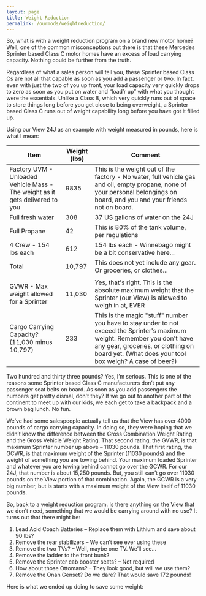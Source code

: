 ```yaml
---
layout: page
title: Weight Reduction
permalink: /ourmods/weightreduction/
---
```


So, what is with a weight reduction program on a brand new motor home?  Well, one of the common misconceptions out there is that these Mercedes Sprinter based Class C motor homes have an excess of load carrying capacity.  Nothing could be further from the truth.  

Regardless of what a sales person will tell you, these Sprinter based Class Cs are not all that capable as soon as you add a passenger or two.  In fact, even with just the two of you up front, your load capacity very quickly drops to zero as soon as you put on water and “load’r up” with what you thought were the essentials.  Unlike a Class B, which very quickly runs out of space to store things long before you get close to being overweight, a Sprinter based Class C runs out of weight capability long before you have got it filled up.  

Using our View 24J as an example with weight measured in pounds, here is what I mean:


| Item                                                                         | Weight (lbs) | Comment                                                                                                                                                                                                               |
|------------------------------------------------------------------------------|--------------|-----------------------------------------------------------------------------------------------------------------------------------------------------------------------------------------------------------------------|
| Factory UVM - Unloaded Vehicle Mass - The weight as it gets delivered to you | 9835         | This is the weight out of the factory - No water, full vehicle gas and oil, empty propane, none of your personal belongings on board, and you and your friends not on board.                                          |
| Full fresh water                                                             | 308          | 37 US gallons of water on the 24J                                                                                                                                                                                     |
| Full Propane                                                                 | 42           | This is 80% of the tank volume, per regulations                                                                                                                                                                      |
| 4 Crew - 154 lbs each                                                        | 612          | 154 lbs each - Winnebago might be a bit conservative here...                                                                                                                                                          |
| Total                                                                        | 10,797       | This does not yet include any gear.  Or groceries, or clothes...                                                                                                                                                      |
|                                                                              |              |                                                                                                                                                                                                                       |
| GVWR - Max weight allowed for a Sprinter                                     | 11,030       | Yes, that's right.  This is the absolute maximum weight that the Sprinter (our View) is allowed to weigh in at, EVER                                                                                                  |
| Cargo Carrying Capacity?     (11,030 minus 10,797)                           | 233          | This is the magic "stuff" number you have to stay under to not exceed the Sprinter's maximum weight.  Remember you don't have any gear, groceries, or clothing on board yet.  (What does your tool box weigh?  A case of beer?) |

Two hundred and thirty three pounds?  Yes, I’m serious.  This is one of the reasons some Sprinter based Class C manufacturers don’t put any passenger seat belts on board.  As soon as you add passengers the numbers get pretty dismal, don't they?  If we go out to another part of the continent to meet up with our kids, we each get to take a backpack and a brown bag lunch.  No fun.

We’ve had some salespeople actually tell us that the View has over 4000 pounds of cargo carrying capacity.  In doing so, they were hoping that we didn’t know the difference between the Gross Combination Weight Rating and the Gross Vehicle Weight Rating.  That second rating, the GVWR, is that maximum Sprinter number up above – 11030 pounds.  That first rating, the GCWR, is that maximum weight of the Sprinter (11030 pounds) and the weight of something you are towing behind.  Your maximum loaded Sprinter and whatever you are towing behind cannot go over the GCWR.  For our 24J, that number is about 15,250 pounds.  But, you still can’t go over 11030 pounds on the View portion of that combination.  Again, the GCWR is a very big number, but is starts with a maximum weight of the View itself of 11030 pounds.

So, back to a weight reduction program.  Is there anything on the View that we don’t need, something that we would be carrying around with no use?  It turns out that there might be:

1.	Lead Acid Coach Batteries – Replace them with Lithium and save about 90 lbs?
2.	Remove the rear stabilizers – We can’t see ever using these
3.	Remove the two TVs? – Well, maybe one TV.  We’ll see...
4.	Remove the ladder to the front bunk?
5.	Remove the Sprinter cab booster seats? – Not required
6.	How about those Ottomans? – They look good, but will we use them?
7.	Remove the Onan Genset?  Do we dare?  That would save 172 pounds!

Here is what we ended up doing to save some weight:



